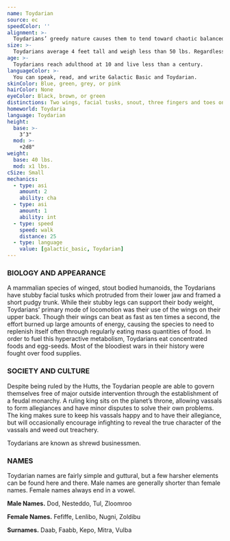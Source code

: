 ```yaml
---
name: Toydarian
source: ec
speedColor: ''
alignment: >-
  Toydarians’ greedy nature causes them to tend toward chaotic balanced, though there are exceptions.
size: >-
  Toydarians average 4 feet tall and weigh less than 50 lbs. Regardless of your position in that range, your size is Small.
age: >-
  Toydarians reach adulthood at 10 and live less than a century.
languageColor: >-
  You can speak, read, and write Galactic Basic and Toydarian. 
skinColor: Blue, green, grey, or pink
hairColor: None
eyeColor: Black, brown, or green
distinctions: Two wings, facial tusks, snout, three fingers and toes on appendages
homeworld: Toydaria
language: Toydarian
height:
  base: >-
    3’3"
  mod: >-
    +2d8"
weight:
  base: 40 lbs.
  mod: x1 lbs.
cSize: Small
mechanics:
  - type: asi
    amount: 2
    ability: cha
  - type: asi
    amount: 1
    ability: int
  - type: speed
    speed: walk
    distance: 25
  - type: language
    value: [galactic_basic, Toydarian]
---
```

### BIOLOGY AND APPEARANCE
A mammalian species of winged, stout bodied humanoids, the Toydarians have stubby facial tusks which protruded from their lower jaw and framed a short pudgy trunk. While their stubby legs can support their body weight, Toydarians’ primary mode of locomotion was their use of the wings on their upper back. Though their wings can beat as fast as ten times a second, the effort burned up large amounts of energy, causing the species to need to replenish itself often through regularly eating mass quantities of food. In order to fuel this hyperactive metabolism, Toydarians eat concentrated foods and egg-seeds. Most of the bloodiest wars in their history were fought over food supplies.

### SOCIETY AND CULTURE
Despite being ruled by the Hutts, the Toydarian people are able to govern themselves free of major outside intervention through the establishment of a feudal monarchy. A ruling king sits on the planet’s throne, allowing vassals to form allegiances and have minor disputes to solve their own problems. The king makes sure to keep his vassals happy and to have their allegiance, but will occasionally encourage infighting to reveal the true character of the vassals and weed out treachery.

Toydarians are known as shrewd businessmen.

### NAMES
Toydarian names are fairly simple and guttural, but a few harsher elements can be found here and there. Male names are generally shorter than female names. Female names always end in a vowel.

__Male Names.__ Dod, Nesteddo, Tul, Zloomroo

__Female Names.__ Fefiffe, Lenlibo, Nugni, Zoldibu

__Surnames.__ Daab, Faabb, Kepo, Mitra, Vulba



    